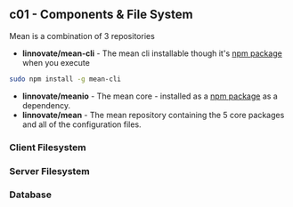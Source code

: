 ## c01 - Components & File System

Mean is a combination of 3 repositories
* **linnovate/mean-cli** - The mean cli installable though it's [npm package](https://www.npmjs.org/package/mean-cli) when you execute 
```bash
sudo npm install -g mean-cli
```
* **linnovate/meanio** - The mean core - installed as a [npm package](https://www.npmjs.org/package/meanio) as a dependency.
* **linnovate/mean** - The mean repository containing the 5 core packages and all of the configuration files.

### Client Filesystem

### Server Filesystem

### Database